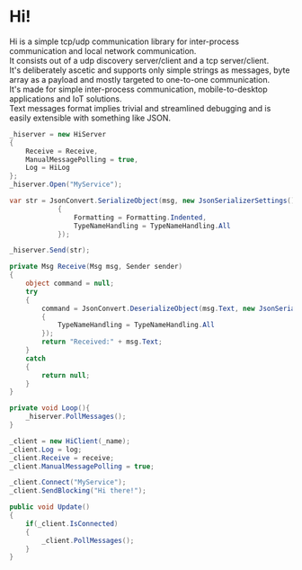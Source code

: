 # Hi!
Hi is a simple tcp/udp communication library for inter-process communication and local network communication.   
It consists out of a udp discovery server/client and a tcp server/client.   
It's deliberately ascetic and supports only simple strings as messages, byte array as a payload and mostly targeted to one-to-one communication.   
It's made for simple inter-process communication, mobile-to-desktop applications and IoT solutions.   
Text messages format implies trivial and streamlined debugging and is easily extensible with something like JSON.   

```c#
_hiserver = new HiServer
{
    Receive = Receive,
    ManualMessagePolling = true,
    Log = HiLog
};
_hiserver.Open("MyService");

var str = JsonConvert.SerializeObject(msg, new JsonSerializerSettings()
            {
                Formatting = Formatting.Indented,
                TypeNameHandling = TypeNameHandling.All
            });

_hiserver.Send(str);

private Msg Receive(Msg msg, Sender sender)
{
    object command = null;
    try
    {
        command = JsonConvert.DeserializeObject(msg.Text, new JsonSerializerSettings()
        {
            TypeNameHandling = TypeNameHandling.All
        });
		return "Received:" + msg.Text;
    }
    catch
    {
		return null;
    }
}

private void Loop(){
	_hiserver.PollMessages();
}
```


```c#
_client = new HiClient(_name);
_client.Log = log;
_client.Receive = receive;
_client.ManualMessagePolling = true;

_client.Connect("MyService");
_client.SendBlocking("Hi there!");

public void Update()
{
    if(_client.IsConnected)
    {
        _client.PollMessages();
    }
}
```
